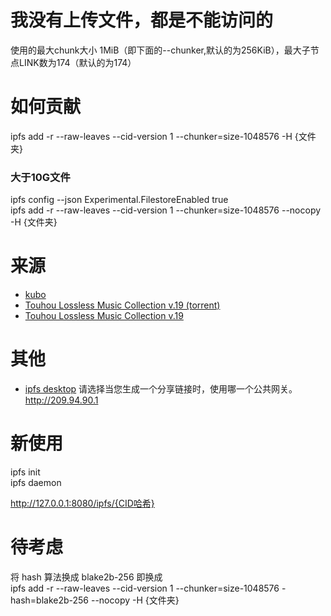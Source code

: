 # 我没有上传文件，都是不能访问的
使用的最大chunk大小 1MiB（即下面的--chunker,默认的为256KiB），最大子节点LINK数为174（默认的为174）
# 如何贡献
ipfs add -r --raw-leaves --cid-version 1  --chunker=size-1048576 -H {文件夹}
### 大于10G文件
ipfs config --json Experimental.FilestoreEnabled true   
ipfs add -r --raw-leaves --cid-version 1  --chunker=size-1048576 --nocopy -H {文件夹}
# 来源
- [kubo](https://github.com/ipfs/kubo)   
- [Touhou Lossless Music Collection v.19 (torrent)](https://sites.google.com/site/tlmcfiles/Touhou%20lossless%20music%20collection%20v.19.torrent)
- [Touhou Lossless Music Collection v.19](http://www.tlmc.eu/2018/01/tlmc-v19.html)
# 其他
- [ipfs desktop](https://github.com/ipfs-shipyard/ipfs-desktop#ipfs-desktop)
请选择当您生成一个分享链接时，使用哪一个公共网关。 http://209.94.90.1
# 新使用
ipfs init   
ipfs daemon 

http://127.0.0.1:8080/ipfs/{CID哈希}
# 待考虑
将 hash 算法换成 blake2b-256 即换成   
ipfs add -r --raw-leaves --cid-version 1  --chunker=size-1048576 -hash=blake2b-256 --nocopy -H {文件夹}
